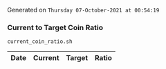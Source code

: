 Generated on `Thursday 07-October-2021 at 00:54:19`

### Current to Target Coin Ratio
`current_coin_ratio.sh`

Date|Current|Target|Ratio
---|---|---|---
